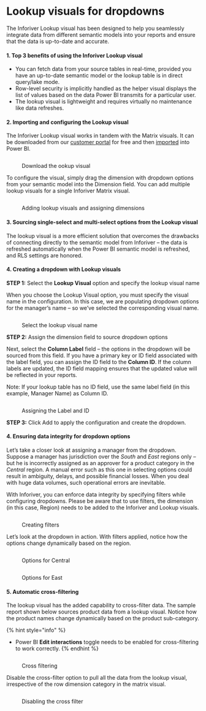 # Lookup visuals for dropdowns

The Inforiver Lookup visual has been designed to help you seamlessly integrate data from different semantic models into your reports and ensure that the data is up-to-date and accurate.&#x20;

#### 1. Top 3 benefits of using the Inforiver Lookup visual  <a href="#h-top-3-benefits-of-switching-to-the-inforiver-lookup-visual-nbsp" id="h-top-3-benefits-of-switching-to-the-inforiver-lookup-visual-nbsp"></a>

* You can fetch data from your source tables in real-time, provided you have an up-to-date semantic model or the lookup table is in direct query/lake mode.&#x20;
* Row-level security is implicitly handled as the helper visual displays the list of values based on the data Power BI transmits for a particular user.&#x20;
* The lookup visual is lightweight and requires virtually no maintenance like data refreshes.

#### 2. Importing and configuring the Lookup visual  <a href="#h-importing-and-configuring-the-lookup-nbsp" id="h-importing-and-configuring-the-lookup-nbsp"></a>

The Inforiver Lookup visual works in tandem with the Matrix visuals. It can be downloaded from our [customer portal](https://inforiver.com/login/) for free and then [imported](https://docs.inforiver.com/introduction-to-inforiver/get-started/installing-inforiver-for-yourself) into Power BI.

<figure><img src="../../../../.gitbook/assets/image (8) (1) (1) (1) (1) (1).png" alt=""><figcaption><p>Download the ookup visual</p></figcaption></figure>

To configure the visual, simply drag the dimension with dropdown options from your semantic model into the Dimension field. You can add multiple lookup visuals for a single Inforiver Matrix visual.

<figure><img src="../../../../.gitbook/assets/image (1) (1) (1) (1) (1) (1) (1) (1) (1) (1) (1) (1) (1) (1) (1) (1) (1) (1) (1) (1) (1) (1) (1) (1) (1) (1) (1) (1) (1) (1) (1) (1) (1) (1) (1) (1) (1) (1) (1) (1) (1) (1) (1) (1) (1).png" alt=""><figcaption><p>Adding lookup visuals and assigning dimensions</p></figcaption></figure>

#### 3. Sourcing single-select and multi-select options from the Lookup visual  <a href="#h-sourcing-single-select-and-multi-select-options-from-the-lookup-visual-nbsp" id="h-sourcing-single-select-and-multi-select-options-from-the-lookup-visual-nbsp"></a>

The lookup visual is a more efficient solution that overcomes the drawbacks of connecting directly to the semantic model from Inforiver – the data is refreshed automatically when the Power BI semantic model is refreshed, and RLS settings are honored.

#### 4. Creating a dropdown with Lookup visuals  <a href="#h-creating-a-dropdown-with-lookup-visuals-nbsp" id="h-creating-a-dropdown-with-lookup-visuals-nbsp"></a>

**STEP 1:** Select the **Lookup Visual** option and specify the lookup visual name&#x20;

When you choose the Lookup Visual option, you must specify the visual name in the configuration. In this case, we are populating dropdown options for the manager’s name – so we’ve selected the corresponding visual name.&#x20;

<figure><img src="../../../../.gitbook/assets/image (2) (1) (1) (1) (1) (1) (1) (1) (1) (1) (1) (1) (1) (1) (1) (1) (1) (1) (1) (1) (1) (1) (1) (1) (1) (1) (1) (1) (1) (1) (1).png" alt=""><figcaption><p>Select the lookup visual name</p></figcaption></figure>

**STEP 2:** Assign the dimension field to source dropdown options&#x20;

Next, select the **Column Label** field – the options in the dropdown will be sourced from this field. If you have a primary key or ID field associated with the label field, you can assign the ID field to the **Column ID**. If the column labels are updated, the ID field mapping ensures that the updated value will be reflected in your reports. &#x20;

Note: If your lookup table has no ID field, use the same label field (in this example, Manager Name) as Column ID.&#x20;

<figure><img src="../../../../.gitbook/assets/image (4) (1) (1) (1) (1) (1) (1) (1) (1) (1) (1) (1) (1) (1) (1) (1) (1) (1) (1) (1) (1) (1).png" alt=""><figcaption><p>Assigning the Label and ID</p></figcaption></figure>

**STEP 3:** Click Add to apply the configuration and create the dropdown.

#### 4. Ensuring data integrity for dropdown options  <a href="#h-ensuring-data-integrity-for-dropdown-options-nbsp" id="h-ensuring-data-integrity-for-dropdown-options-nbsp"></a>

Let’s take a closer look at assigning a manager from the dropdown. Suppose a manager has jurisdiction over the _South_ and _East_ regions only – but he is incorrectly assigned as an approver for a product category in the _Central_ region. A manual error such as this one in selecting options could result in ambiguity, delays, and possible financial losses. When you deal with huge data volumes, such operational errors are inevitable.&#x20;

With Inforiver, you can enforce data integrity by specifying filters while configuring dropdowns. Please be aware that to use filters, the dimension (in this case, Region) needs to be added to the Inforiver and Lookup visuals.&#x20;

<figure><img src="../../../../.gitbook/assets/image (5) (1) (1) (1) (1) (1) (1) (1) (1) (1) (1) (1) (1) (1) (1).png" alt=""><figcaption><p>Creating filters</p></figcaption></figure>

Let’s look at the dropdown in action. With filters applied, notice how the options change dynamically based on the region.&#x20;

<div><figure><img src="../../../../.gitbook/assets/image (6) (1) (1) (1) (1) (1) (1) (1) (1) (1) (1).png" alt=""><figcaption><p>Options for Central</p></figcaption></figure> <figure><img src="../../../../.gitbook/assets/dropdown-options-dynamic-population-1536x865.png" alt=""><figcaption><p>Options for East</p></figcaption></figure></div>

#### **5. Automatic cross-filtering**&#x20;

The lookup visual has the added capability to cross-filter data. The sample report shown below sources product data from a lookup visual. Notice how the product names change dynamically based on the product sub-category.&#x20;

{% hint style="info" %}
* Power BI **Edit interactions** toggle needs to be enabled for cross-filtering to work correctly.&#x20;
{% endhint %}

<figure><img src="../../../../.gitbook/assets/8. cross-filtering.gif" alt=""><figcaption><p>Cross filtering</p></figcaption></figure>

Disable the cross-filter option to pull all the data from the lookup visual, irrespective of the row dimension category in the matrix visual.&#x20;

<figure><img src="../../../../.gitbook/assets/image (8) (1) (1) (1) (1) (1) (1).png" alt=""><figcaption><p>Disabling the cross filter</p></figcaption></figure>

